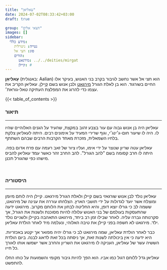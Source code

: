 ```yaml
---
title: "עאליאן"
date: 2024-07-02T08:33:42+03:00
draft: true

group: "חצאי אלים"
images: []
sidebar:
  מידע כללי:
    נטייה: ניטרלית
    סוג: חצי אל
    הורים:
      מירגאט: ../../deities/mirgat
      קיילן: #
---
```

**עָאליאַן** (באנגלית: Aalian) הוא חצי אל אשר נחשב לגיבור בקרב בני האנוש, בעיקר אלו החיים בשורגוד. הוא בן לאלת הגורל [מירגאט](../../deities/mirgat) ולבן אנוש בשם קֶיְילֵן. עאליאן הקריב את עצמו כדי להרוג את המפלצת העתיקה טאל-גוראת׳. 


<!--more-->

{{< table_of_contents >}}

### תיאור

---

עאליאן היה בן אנוש גבוה עם עור בצבע זהוב במקצת, שהעיד על הגנים האלוהיים שהיו לו. היה לו שיעור חום-ג׳ינג׳י, וגוף שרירי המעיד על אימונים רבים. היתה לעאליאן צלקת בלחיו השמאלית, מזכרת מאחד הקרבות הרבים שבהם השתתף. 

עאליאן עטה שריון שנוצר על ידי אימו, ועליו ציור של זאב רעמה עם פרח אדום בפה. היתה לו חרב קסומה בשם "להב הגורל". להב החרב זהר כאשר עמד עאליאן להביס מישהו כפי שהגורל תכנן. 

&nbsp;

### היסטוריה

---

עאליאן נולד לבן אנוש שורגאזי בשם קיילן ולאלת הגורל מירגאט. קיילן היה לוחם מיומן ומוצלח אשר יועד לגדולות על ידי תושבי הארץ. הצלחתו עוררה את ענינה של מירגאט, ששמה לב כי גורלו יוצא דופן, והיא החליטה לבחון את הלוחם מקרוב. מירגאט ידעה שהתעסקות בעולמם של בני האנוש עלולה להיות מסוכנת ולשנות את הגורל, אך סקרנותה גברה עליה. לאחר שבילו זמן רב ביחד, מירגאט התאהבה בקיילן ולשניים נולד ילד. מירגאט לא חשפה בפני קיילן את טיבה האלוהי, ונעלמה מיד לאחר הולדת עאליאן. 

כבר לאחר הולדת עאליאן, שמה מירגאט לב כי גורלו יהיה מפואר אך יקטע באכזריות. היא ידעה כי אין ביכולתה לשנות זאת, אך ניסתה בכל זאת לדאוג לבנה. ביום הולדת הששיה עשר של עאליאן, העניקה לו מירגאט את השריון והחרב אשר ישמשו אותו לאורך כל חייו. 

עאליאן גדל ללוחם דגול כמו אביו. הוא הפך להיות גיבור מקומי והשמועות על כוחו החלו להתפשט. 
